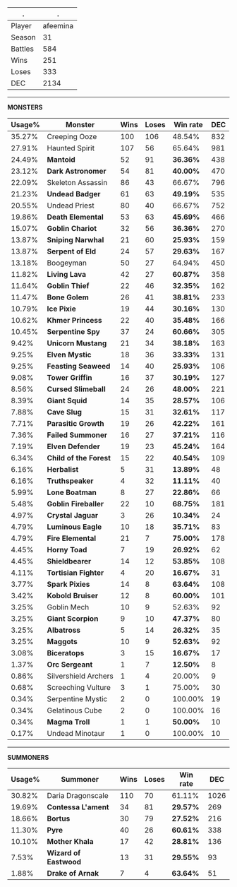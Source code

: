 .|.
|-|-
Player|afeemina
Season|31
Battles|584
Wins|251
Loses|333
DEC|2134

---
**MONSTERS**

Usage%|Monster|Wins|Loses|Win rate|DEC|
-|-|-|-|-|-|
35.27%|Creeping Ooze|100|106|48.54%|832|
27.91%|Haunted Spirit|107|56|65.64%|981|
24.49%|**Mantoid**|52|91|**36.36%**|438|
23.12%|**Dark Astronomer**|54|81|**40.00%**|470|
22.09%|Skeleton Assassin|86|43|66.67%|796|
21.23%|**Undead Badger**|61|63|**49.19%**|535|
20.55%|Undead Priest|80|40|66.67%|752|
19.86%|**Death Elemental**|53|63|**45.69%**|466|
15.07%|**Goblin Chariot**|32|56|**36.36%**|270|
13.87%|**Sniping Narwhal**|21|60|**25.93%**|159|
13.87%|**Serpent of Eld**|24|57|**29.63%**|167|
13.18%|Boogeyman|50|27|64.94%|450|
11.82%|**Living Lava**|42|27|**60.87%**|358|
11.64%|**Goblin Thief**|22|46|**32.35%**|162|
11.47%|**Bone Golem**|26|41|**38.81%**|233|
10.79%|**Ice Pixie**|19|44|**30.16%**|130|
10.62%|**Khmer Princess**|22|40|**35.48%**|166|
10.45%|**Serpentine Spy**|37|24|**60.66%**|305|
9.42%|**Unicorn Mustang**|21|34|**38.18%**|163|
9.25%|**Elven Mystic**|18|36|**33.33%**|131|
9.25%|**Feasting Seaweed**|14|40|**25.93%**|106|
9.08%|**Tower Griffin**|16|37|**30.19%**|127|
8.56%|**Cursed Slimeball**|24|26|**48.00%**|221|
8.39%|**Giant Squid**|14|35|**28.57%**|106|
7.88%|**Cave Slug**|15|31|**32.61%**|117|
7.71%|**Parasitic Growth**|19|26|**42.22%**|161|
7.36%|**Failed Summoner**|16|27|**37.21%**|116|
7.19%|**Elven Defender**|19|23|**45.24%**|164|
6.34%|**Child of the Forest**|15|22|**40.54%**|109|
6.16%|**Herbalist**|5|31|**13.89%**|48|
6.16%|**Truthspeaker**|4|32|**11.11%**|40|
5.99%|**Lone Boatman**|8|27|**22.86%**|66|
5.48%|**Goblin Fireballer**|22|10|**68.75%**|181|
4.97%|**Crystal Jaguar**|3|26|**10.34%**|24|
4.79%|**Luminous Eagle**|10|18|**35.71%**|83|
4.79%|**Fire Elemental**|21|7|**75.00%**|178|
4.45%|**Horny Toad**|7|19|**26.92%**|62|
4.45%|**Shieldbearer**|14|12|**53.85%**|108|
4.11%|**Tortisian Fighter**|4|20|**16.67%**|31|
3.77%|**Spark Pixies**|14|8|**63.64%**|108|
3.42%|**Kobold Bruiser**|12|8|**60.00%**|101|
3.25%|Goblin Mech|10|9|52.63%|92|
3.25%|**Giant Scorpion**|9|10|**47.37%**|80|
3.25%|**Albatross**|5|14|**26.32%**|35|
3.25%|**Maggots**|10|9|**52.63%**|92|
3.08%|**Biceratops**|3|15|**16.67%**|17|
1.37%|**Orc Sergeant**|1|7|**12.50%**|8|
0.86%|Silvershield Archers|1|4|20.00%|9|
0.68%|Screeching Vulture|3|1|75.00%|30|
0.34%|Serpentine Mystic|2|0|100.00%|19|
0.34%|Gelatinous Cube|2|0|100.00%|16|
0.34%|**Magma Troll**|1|1|**50.00%**|10|
0.17%|Undead Minotaur|1|0|100.00%|10|

---
**SUMMONERS**

Usage%|Summoner|Wins|Loses|Win rate|DEC|
-|-|-|-|-|-|
30.82%|Daria Dragonscale|110|70|61.11%|1026|
19.69%|**Contessa L'ament**|34|81|**29.57%**|269|
18.66%|**Bortus**|30|79|**27.52%**|216|
11.30%|**Pyre**|40|26|**60.61%**|338|
10.10%|**Mother Khala**|17|42|**28.81%**|136|
7.53%|**Wizard of Eastwood**|13|31|**29.55%**|93|
1.88%|**Drake of Arnak**|7|4|**63.64%**|51|
